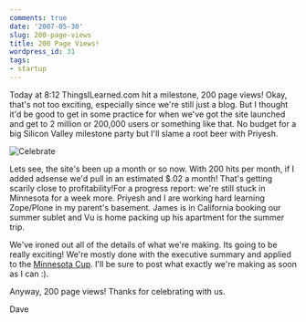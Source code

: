 ```yaml
---
comments: true
date: '2007-05-30'
slug: 200-page-views
title: 200 Page Views!
wordpress_id: 31
tags:
- startup
---
```


Today at 8:12 ThingsILearned.com hit a milestone, 200 page views!  Okay, that's not too exciting, especially since we're still just a blog.  But I thought it'd be good to get in some practice for when we've got the site launched and get to 2 million or 200,000 users or something like that.  No budget for a big Silicon Valley milestone party but I'll slame a root beer with Priyesh.


![Celebrate](http://news.bbc.co.uk/media/images/39121000/jpg/_39121164_costa_celebrate200x245afp.jpg)



Lets see, the site's been up a month or so now.  With 200 hits per month, if I added adsense we'd pull in an estimated $.02 a month!   That's getting scarily close to profitability!For a progress report: we're still stuck in Minnesota for a week more.  Priyesh and I are working hard learning Zope/Plone in my parent's basement.  James is in California booking our summer sublet and Vu is home packing up his apartment for the summer trip.

We've ironed out all of the details of what we're making.  Its going to be really exciting!  We're mostly done with the executive summary and applied to the [Minnesota Cup](http://www.breakthroughideas.org/). I'll be sure to post what exactly we're making as soon as I can :).

Anyway, 200 page views!  Thanks for celebrating with us.


Dave
